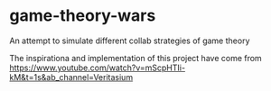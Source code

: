 # game-theory-wars
An attempt to simulate different collab strategies of game theory

The inspirationa and implementation of this project have come from https://www.youtube.com/watch?v=mScpHTIi-kM&t=1s&ab_channel=Veritasium

